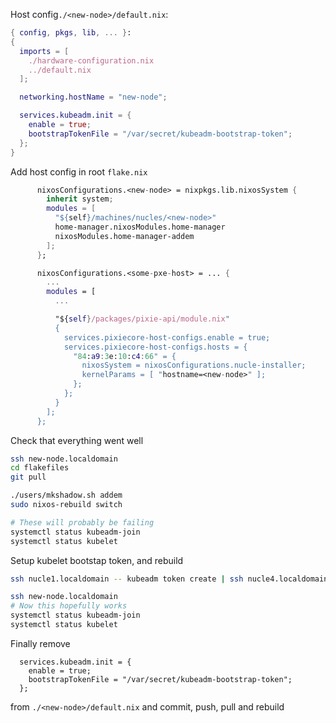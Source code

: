 
Host config`./<new-node>/default.nix`:
```nix
{ config, pkgs, lib, ... }:
{
  imports = [
    ./hardware-configuration.nix
    ../default.nix
  ];

  networking.hostName = "new-node";

  services.kubeadm.init = {
    enable = true;
    bootstrapTokenFile = "/var/secret/kubeadm-bootstrap-token"; 
  };
}
```

Add host config in root `flake.nix`
```nix
      nixosConfigurations.<new-node> = nixpkgs.lib.nixosSystem {
        inherit system;
        modules = [
          "${self}/machines/nucles/<new-node>"
          home-manager.nixosModules.home-manager
          nixosModules.home-manager-addem
        ];
      };

      nixosConfigurations.<some-pxe-host> = ... {
        ...
        modules = [
          ...

          "${self}/packages/pixie-api/module.nix"
          {
            services.pixiecore-host-configs.enable = true;
            services.pixiecore-host-configs.hosts = {
              "84:a9:3e:10:c4:66" = {
                nixosSystem = nixosConfigurations.nucle-installer;
                kernelParams = [ "hostname=<new-node>" ];
              };
            };
          }
        ];
      };
```


Check that everything went well
```sh
ssh new-node.localdomain
cd flakefiles
git pull

./users/mkshadow.sh addem
sudo nixos-rebuild switch

# These will probably be failing
systemctl status kubeadm-join
systemctl status kubelet
```

Setup kubelet bootstap token, and rebuild
```sh
ssh nucle1.localdomain -- kubeadm token create | ssh nucle4.localdomain -- sudo tee /var/secret/kubeadm-bootstrap-token

ssh new-node.localdomain
# Now this hopefully works
systemctl status kubeadm-join
systemctl status kubelet
````

Finally remove
```
  services.kubeadm.init = {
    enable = true;
    bootstrapTokenFile = "/var/secret/kubeadm-bootstrap-token"; 
  };
```
from `./<new-node>/default.nix` and commit, push, pull and rebuild